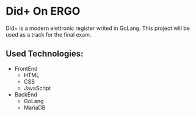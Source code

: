 # Did+ On ERGO
Did+ is a modern elettronic register writed in GoLang.
This project will be used as a track for the final exam.

## Used Technologies:

- FrontEnd
    - HTML
    - CSS
    - JavaScript
- BackEnd
    - GoLang
    - MariaDB
